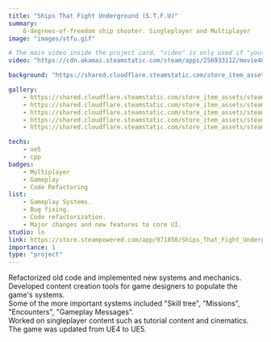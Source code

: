 ```yaml
---
title: "Ships That Fight Underground (S.T.F.U)"
summary: 
    6-degrees-of-freedom ship shooter. Singleplayer and Multiplayer
image: "images/stfu.gif"

# The main video inside the project card. "video" is only used if "youtube" is not defined.
video: "https://cdn.akamai.steamstatic.com/steam/apps/256933112/movie480_vp9.webm?t=1678321038"

background: "https://shared.cloudflare.steamstatic.com/store_item_assets/steam/apps/971850/ss_cc6329111dbbf0c560a900327c39e684fb2d37aa.1920x1080.jpg?t=1725477930"

gallery: 
    - https://shared.cloudflare.steamstatic.com/store_item_assets/steam/apps/971850/ss_cc6329111dbbf0c560a900327c39e684fb2d37aa.1920x1080.jpg?t=1725477930
    - https://shared.cloudflare.steamstatic.com/store_item_assets/steam/apps/971850/ss_261f84a86e2fb1b39589a21f35de958f5371864b.1920x1080.jpg
    - https://shared.cloudflare.steamstatic.com/store_item_assets/steam/apps/971850/ss_fd011f55082e623cdeea9f1e3c4c5ff38cba20f1.1920x1080.jpg
    - https://shared.cloudflare.steamstatic.com/store_item_assets/steam/apps/971850/ss_9a50d6e5175c725edb3921f8be2024a96c151d9d.1920x1080.jpg?t=1725477930
    - https://shared.cloudflare.steamstatic.com/store_item_assets/steam/apps/971850/ss_c7162498ad921c441fc50e488c4cbc683220a0fa.1920x1080.jpg?t=1725477930

techs:
    - ue5
    - cpp
badges:
    - Multiplayer
    - Gameplay
    - Code Refactoring
list:
    - Gameplay Systems.
    - Bug fixing.
    - Code refactorization.
    - Major changes and new features to core UI.
studio: lo
link: https://store.steampowered.com/app/971850/Ships_That_Fight_Underground_STFU/
importance: 1
type: "project"
---
```


Refactorized old code and implemented new systems and mechanics.  
Developed content creation tools for game designers to populate the
game's systems.  
Some of the more important systems included "Skill tree", "Missions", "Encounters", "Gameplay Messages".  
Worked on singleplayer content such as tutorial content and cinematics.  
The game was updated from UE4 to UE5.